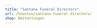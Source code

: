 ```yaml
---
title: "Santana Funeral Directors"
url: /houston/santana-funeral-directors/
shop: Bestattungen
---
```

